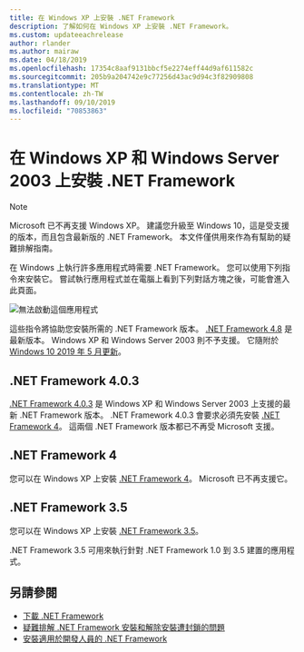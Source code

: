 ```yaml
---
title: 在 Windows XP 上安裝 .NET Framework
description: 了解如何在 Windows XP 上安裝 .NET Framework。
ms.custom: updateeachrelease
author: rlander
ms.author: mairaw
ms.date: 04/18/2019
ms.openlocfilehash: 17354c8aaf9131bbcf5e2274eff44d9af611582c
ms.sourcegitcommit: 205b9a204742e9c77256d43ac9d94c3f82909808
ms.translationtype: MT
ms.contentlocale: zh-TW
ms.lasthandoff: 09/10/2019
ms.locfileid: "70853863"
---
```

# <a name="install-the-net-framework-on-windows-xp-and-windows-server-2003"></a>在 Windows XP 和 Windows Server 2003 上安裝 .NET Framework

> [!NOTE]
> Microsoft 已不再支援 Windows XP。 建議您升級至 Windows 10，這是受支援的版本，而且包含最新版的 .NET Framework。 本文件僅供用來作為有幫助的疑難排解指南。

在 Windows 上執行許多應用程式時需要 .NET Framework。 您可以使用下列指令來安裝它。 嘗試執行應用程式並在電腦上看到下列對話方塊之後，可能會進入此頁面。

![無法啟動這個應用程式](./media/this-application-could-not-be-started.png)

這些指令將協助您安裝所需的 .NET Framework 版本。 [.NET Framework 4.8](https://github.com/Microsoft/dotnet/tree/master/releases/net48) 是最新版本。 Windows XP 和 Windows Server 2003 則不予支援。 它隨附於 [Windows 10 2019 年 5 月更新](https://support.microsoft.com/help/4028685/windows-10-get-the-update)。

## <a name="net-framework-403"></a>.NET Framework 4.0.3

[.NET Framework 4.0.3](https://go.microsoft.com/fwlink/?LinkID=213834) 是 Windows XP 和 Windows Server 2003 上支援的最新 .NET Framework 版本。 .NET Framework 4.0.3 會要求必須先安裝 [.NET Framework 4](https://go.microsoft.com/fwlink/?LinkID=213834)。 這兩個 .NET Framework 版本都已不再受 Microsoft 支援。

## <a name="net-framework-4"></a>.NET Framework 4

您可以在 Windows XP 上安裝 [.NET Framework 4](https://go.microsoft.com/fwlink/?LinkID=213834&dotnetdocs)。 Microsoft 已不再支援它。

## <a name="net-framework-35"></a>.NET Framework 3.5

您可以在 Windows XP 上安裝 [.NET Framework 3.5](https://go.microsoft.com/fwlink/?LinkID=213834&dotnetdocs)。

.NET Framework 3.5 可用來執行針對 .NET Framework 1.0 到 3.5 建置的應用程式。

## <a name="see-also"></a>另請參閱

- [下載 .NET Framework](https://dotnet.microsoft.com/download)
- [疑難排解 .NET Framework 安裝和解除安裝遭封鎖的問題](troubleshoot-blocked-installations-and-uninstallations.md)
- [安裝適用於開發人員的 .NET Framework](guide-for-developers.md)
